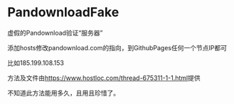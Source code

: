 # PandownloadFake

虚假的Pandownload验证“服务器”


添加hosts修改pandownload.com的指向，到GithubPages任何一个节点IP都可

比如185.199.108.153

方法及文件由<https://www.hostloc.com/thread-675311-1-1.html>提供

不知道此方法能用多久，且用且珍惜了。
